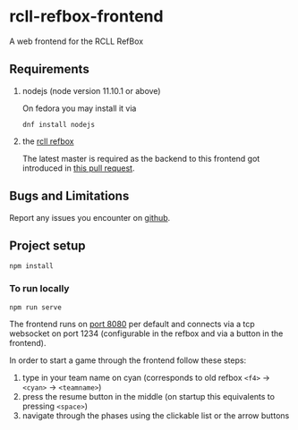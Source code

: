 # rcll-refbox-frontend
A web frontend for the RCLL RefBox

## Requirements
1. nodejs (node version 11.10.1 or above)

   On fedora you may install it via
   ```
   dnf install nodejs
   ```
2. the [rcll refbox](https://github.com/robocup-logistics/rcll-refbox/wiki/Install)

   The latest master is required as the backend to this frontend got introduced in
   [this pull request](https://github.com/robocup-logistics/rcll-refbox/pull/79).


## Bugs and Limitations
Report any issues you encounter on [github](https://github.com/carologistics/rcll-refbox-frontend/issues).

## Project setup
```
npm install
```

### To run locally
```
npm run serve
```

The frontend runs on [port 8080](http://localhost:8080) per default and connects
via a tcp websocket on port 1234 (configurable in the refbox and via a button
in the frontend).

In order to start a game through the frontend follow these steps:
1. type in your team name on cyan (corresponds to old refbox `<f4>` -> `<cyan>` -> `<teamname>`)
2. press the resume button in the middle (on startup this equivalents to pressing `<space>`)
3. navigate through the phases using the clickable list or the arrow buttons
